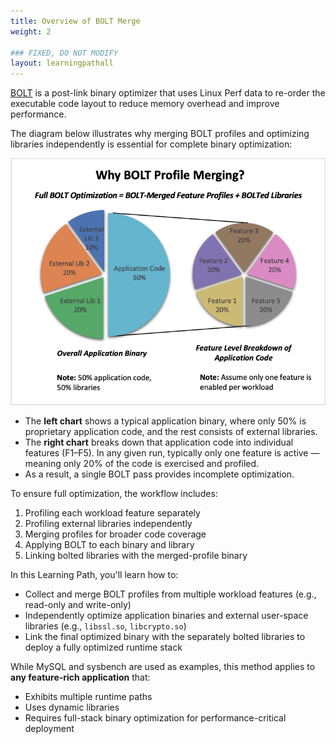```yaml
---
title: Overview of BOLT Merge
weight: 2

### FIXED, DO NOT MODIFY
layout: learningpathall
---
```


[BOLT](https://github.com/llvm/llvm-project/blob/main/bolt/README.md) is a post-link binary optimizer that uses Linux Perf data to re-order the executable code layout to reduce memory overhead and improve performance.


The diagram below illustrates why merging BOLT profiles and optimizing libraries independently is essential for complete binary optimization:

![Why BOLT Profile Merging?](Bolt-merge.png)

- The **left chart** shows a typical application binary, where only 50% is proprietary application code, and the rest consists of external libraries.
- The **right chart** breaks down that application code into individual features (F1–F5). In any given run, typically only one feature is active — meaning only 20% of the code is exercised and profiled.
- As a result, a single BOLT pass provides incomplete optimization.

To ensure full optimization, the workflow includes:
1. Profiling each workload feature separately
2. Profiling external libraries independently
3. Merging profiles for broader code coverage
4. Applying BOLT to each binary and library
5. Linking bolted libraries with the merged-profile binary

In this Learning Path, you'll learn how to:
- Collect and merge BOLT profiles from multiple workload features (e.g., read-only and write-only)
- Independently optimize application binaries and external user-space libraries (e.g., `libssl.so`, `libcrypto.so`)
- Link the final optimized binary with the separately bolted libraries to deploy a fully optimized runtime stack

While MySQL and sysbench are used as examples, this method applies to **any feature-rich application** that:
- Exhibits multiple runtime paths
- Uses dynamic libraries
- Requires full-stack binary optimization for performance-critical deployment